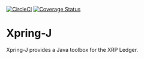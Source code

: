 [![CircleCI](https://circleci.com/gh/xpring-eng/XRP-J.svg?style=svg&circle-token=742f4d14b59b69184c1d4ec1d2811dad0c898985)](https://circleci.com/gh/xpring-eng/XRP-J)
[![Coverage Status](https://coveralls.io/repos/github/xpring-eng/XRP-J/badge.svg?branch=ci&t=pL6Xm9)](https://coveralls.io/github/xpring-eng/XRP-J?branch=ci)

# Xpring-J

Xpring-J provides a Java toolbox for the XRP Ledger.
